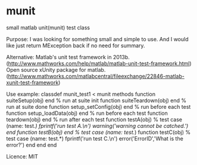 munit
=====

small matlab unit(munit) test class

Purpose:
I was looking for something small and simple to use. And I would like just return MException back if no need for summary.

Alternative:
Matlab's unit test framework in 2013b. (http://www.mathworks.com/help/matlab/matlab-unit-test-framework.html)
Open source xUnity package for matlab. (http://www.mathworks.com/matlabcentral/fileexchange/22846-matlab-xunit-test-framework)

Use example:
classdef munit_test1 < munit
    methods
        function suiteSetup(obj) end        % run at suite init
        function suiteTeardown(obj) end     % run at suite done
        function setup_setConfig(obj) end   % run before each test
        function setup_loadData(obj) end    % run before each test
        function teardown(obj) end          % run after each test
        function testA(obj)                 % test case (name: test.*)
            fprintf('run test A.\n')
            warning('warning cannot be catched.')
        end
        function testB(obj) end             % test case (name: test.*)
        function testC(obj)                 % test case (name: test.*)
            fprintf('run test C.\n')
            error('ErrorID','What is the error?')
        end
    end
end

Licence: MIT